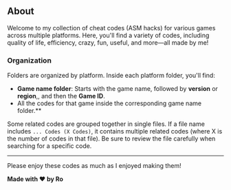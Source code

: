 ## About

Welcome to my collection of cheat codes (ASM hacks) for various games across multiple platforms. Here, you'll find a variety of codes, including quality of life, efficiency, crazy, fun, useful, and more—all made by me!

### Organization

Folders are organized by platform. Inside each platform folder, you'll find:

- **Game name folder**: Starts with the game name, followed by **version** or **region**,, and then the **Game ID**.
- All the codes for that game inside the corresponding game name folder.**

Some related codes are grouped together in single files. If a file name includes ```... Codes (X Codes)```, it contains multiple related codes (where X is the number of codes in that file). Be sure to review the file carefully when searching for a specific code.

---

Please enjoy these codes as much as I enjoyed making them!

**Made with ❤️ by Ro**

